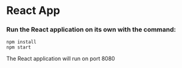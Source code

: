# React App

### Run the React application on its own with the command:
```
npm install
npm start
```

The React application will run on port 8080
